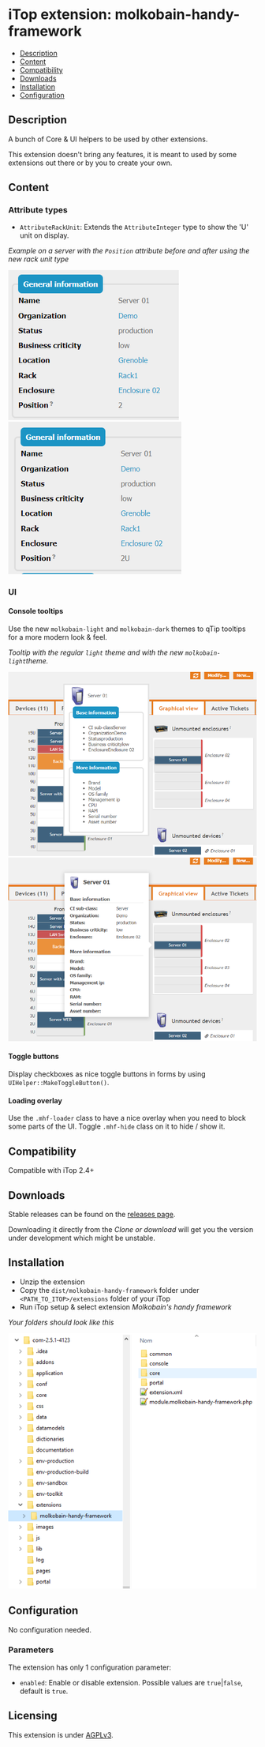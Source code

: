# iTop extension: molkobain-handy-framework
* [Description](#description)
* [Content](#content)
* [Compatibility](#compatibility)
* [Downloads](#downloads)
* [Installation](#installation)
* [Configuration](#configuration)

## Description
A bunch of Core & UI helpers to be used by other extensions.

This extension doesn't bring any features, it is meant to used by some extensions out there or by you to create your own.

## Content
### Attribute types
* `AttributeRackUnit`: Extends the `AttributeInteger` type to show the 'U' unit on display.

*Example on a server with the `Position` attribute before and after using the new rack unit type*

 ![Attribute rack unit before](https://raw.githubusercontent.com/Molkobain/itop-handy-framework/develop/docs/mhf-attributerackunit-01-before.png)
 ![Attribute rack unit after](https://raw.githubusercontent.com/Molkobain/itop-handy-framework/develop/docs/mhf-attributerackunit-01-after.png)

### UI
#### Console tooltips
Use the new `molkobain-light` and `molkobain-dark` themes to qTip tooltips for a more modern look & feel.

*Tooltip with the regular `light` theme and with the new `molkobain-light`theme.*

![Light tooltip before](https://raw.githubusercontent.com/Molkobain/itop-handy-framework/develop/docs/mhf-tooltip-light-01-before.png)
![Light tooltip after](https://raw.githubusercontent.com/Molkobain/itop-handy-framework/develop/docs/mhf-tooltip-light-01-after.png)

#### Toggle buttons
Display checkboxes as nice toggle buttons in forms by using `UIHelper::MakeToggleButton()`.

#### Loading overlay
Use the `.mhf-loader` class to have a nice overlay when you need to block some parts of the UI.
Toggle `.mhf-hide` class on it to hide / show it. 

## Compatibility
Compatible with iTop 2.4+

## Downloads
Stable releases can be found on the [releases page](https://github.com/Molkobain/itop-handy-framework/releases).

Downloading it directly from the *Clone or download* will get you the version under development which might be unstable.

## Installation
* Unzip the extension
* Copy the ``dist/molkobain-handy-framework`` folder under ``<PATH_TO_ITOP>/extensions`` folder of your iTop
* Run iTop setup & select extension *Molkobain's handy framework*

*Your folders should look like this*

![Extensions folder](https://raw.githubusercontent.com/Molkobain/itop-handy-framework/develop/docs/mhf-install.png)

## Configuration
No configuration needed.

### Parameters
The extension has only 1 configuration parameter:
  * `enabled`: Enable or disable extension. Possible values are `true`|`false`, default is `true`.


## Licensing
This extension is under [AGPLv3](https://en.wikipedia.org/wiki/GNU_Affero_General_Public_License).
